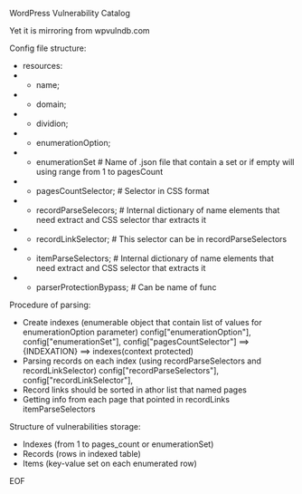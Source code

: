 WordPress Vulnerability Catalog

Yet it is mirroring from wpvulndb.com

Config file structure:
 * resources:
 * * name;
 * * domain;
 * * dividion;
 * * enumerationOption;
 * * enumerationSet # Name of .json file that contain a set or if empty will using range from 1 to pagesCount
 * * pagesCountSelector; # Selector in CSS format
 * * recordParseSelecors; # Internal dictionary of name elements that need extract and CSS selector thar extracts it
 * * recordLinkSelector; # This selector can be in recordParseSelectors
 * * itemParseSelectors; # Internal dictionary of name elements that need extract and CSS selector that extracts it
 * * parserProtectionBypass; # Can be name of func


Procedure of parsing:
 * Create indexes (enumerable object that contain list of values for enumerationOption parameter)
    config["enumerationOption"], config["enumerationSet"], config["pagesCountSelector"] ==> {INDEXATION} ==> indexes(context protected)
 * Parsing records on each index (using recordParseSelectors and recordLinkSelector)
    config["recordParseSelectors"], config["recordLinkSelector"],
 * Record links should be sorted in athor list that named pages
 * Getting info from each page that pointed in recordLinks itemParseSelectors


Structure of vulnerabilities storage:
 * Indexes (from 1 to pages_count or enumerationSet)
 * Records (rows in indexed table)
 * Items (key-value set on each enumerated row)

EOF
